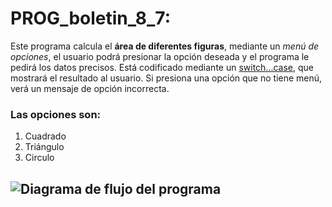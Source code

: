 # PROG_boletin_8_7: 
Este programa calcula el **área de diferentes figuras**, mediante un *menú de opciones*, el usuario
podrá presionar la opción deseada y el programa le pedirá los datos precisos.
Está codificado mediante un [switch...case](src/Main.java), que mostrará el resultado al usuario.
Si presiona una opción que no tiene menú, verá un mensaje de opción incorrecta.

### Las opciones son:
1. Cuadrado
2. Triángulo
3. Circulo

## ![Diagrama de flujo del programa](C:\Users\Angita\Downloads\Diagrama.jpg)

